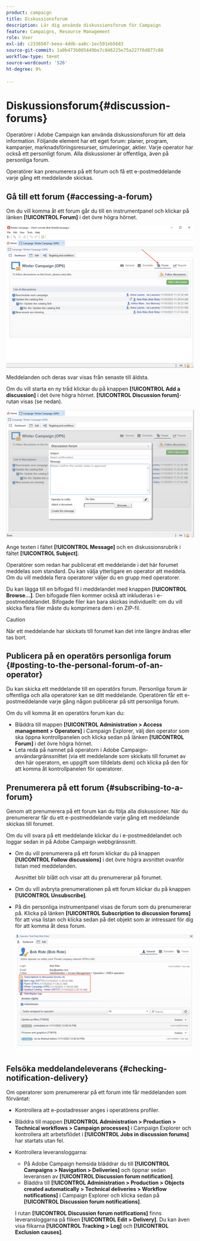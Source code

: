 ```yaml
---
product: campaign
title: Diskussionsforum
description: Lär dig använda diskussionsforum för Campaign
feature: Campaigns, Resource Management
role: User
exl-id: c2336507-beea-4ddb-aa8c-1ec591eb5683
source-git-commit: 1a0b473b005449be7c846225e75a227f6d877c88
workflow-type: tm+mt
source-wordcount: '526'
ht-degree: 0%

---
```


# Diskussionsforum{#discussion-forums}

Operatörer i Adobe Campaign kan använda diskussionsforum för att dela information. Följande element har ett eget forum: planer, program, kampanjer, marknadsföringsresurser, simuleringar, aktier. Varje operator har också ett personligt forum. Alla diskussioner är offentliga, även på personliga forum.

Operatörer kan prenumerera på ett forum och få ett e-postmeddelande varje gång ett meddelande skickas.

## Gå till ett forum {#accessing-a-forum}

Om du vill komma åt ett forum går du till en instrumentpanel och klickar på länken **[!UICONTROL Forum]** i det övre högra hörnet.

![](assets/mrm-forum-icon.png)

Meddelanden och deras svar visas från senaste till äldsta.

Om du vill starta en ny tråd klickar du på knappen **[!UICONTROL Add a discussion]** i det övre högra hörnet. **[!UICONTROL Discussion forum]**-rutan visas (se nedan).

![](assets/mrm-forum-new-thread.png)


Ange texten i fältet **[!UICONTROL Message]** och en diskussionsrubrik i fältet **[!UICONTROL Subject]**.

Operatörer som redan har publicerat ett meddelande i det här forumet meddelas som standard. Du kan välja ytterligare en operator att meddela. Om du vill meddela flera operatorer väljer du en grupp med operatorer.

Du kan lägga till en bifogad fil i meddelandet med knappen **[!UICONTROL Browse...]**. Den bifogade filen kommer också att inkluderas i e-postmeddelandet. Bifogade filer kan bara skickas individuellt: om du vill skicka flera filer måste du komprimera dem i en ZIP-fil.

>[!CAUTION]
>
>När ett meddelande har skickats till forumet kan det inte längre ändras eller tas bort.

## Publicera på en operatörs personliga forum {#posting-to-the-personal-forum-of-an-operator}

Du kan skicka ett meddelande till en operatörs forum. Personliga forum är offentliga och alla operatorer kan se ditt meddelande. Operatören får ett e-postmeddelande varje gång någon publicerar på sitt personliga forum.

Om du vill komma åt en operatörs forum kan du:

* Bläddra till mappen **[!UICONTROL Administration > Access management > Operators]** i Campaign Explorer, välj den operator som ska öppna kontrollpanelen och klicka sedan på länken **[!UICONTROL Forum]** i det övre högra hörnet.
* Leta reda på namnet på operatorn i Adobe Campaign-användargränssnittet (via ett meddelande som skickats till forumet av den här operatorn, en uppgift som tilldelats dem) och klicka på den för att komma åt kontrollpanelen för operatorer.

## Prenumerera på ett forum {#subscribing-to-a-forum}

Genom att prenumerera på ett forum kan du följa alla diskussioner. När du prenumererar får du ett e-postmeddelande varje gång ett meddelande skickas till forumet.

Om du vill svara på ett meddelande klickar du i e-postmeddelandet och loggar sedan in på Adobe Campaign webbgränssnitt.

* Om du vill prenumerera på ett forum klickar du på knappen **[!UICONTROL Follow discussions]** i det övre högra avsnittet ovanför listan med meddelanden.

  Avsnittet blir blått och visar att du prenumererar på forumet.

* Om du vill avbryta prenumerationen på ett forum klickar du på knappen **[!UICONTROL Unsubscribe]**.

* På din personliga instrumentpanel visas de forum som du prenumererar på. Klicka på länken **[!UICONTROL Subscription to discussion forums]** för att visa listan och klicka sedan på det objekt som är intressant för dig för att komma åt dess forum.

  ![](assets/forum-subscribed.png)


## Felsöka meddelandeleverans {#checking-notification-delivery}

Om operatorer som prenumererar på ett forum inte får meddelanden som förväntat:

* Kontrollera att e-postadresser anges i operatörens profiler.
* Bläddra till mappen **[!UICONTROL Administration > Production > Technical workflows > Campaign processes]** i Campaign Explorer och kontrollera att arbetsflödet i **[!UICONTROL Jobs in discussion forums]** har startats utan fel.
* Kontrollera leveransloggarna:

   * På Adobe Campaign hemsida bläddrar du till **[!UICONTROL Campaigns > Navigation > Deliveries]** och öppnar sedan leveransen av **[!UICONTROL Discussion forum notification]**.
   * Bläddra till **[!UICONTROL Administration > Production > Objects created automatically > Technical deliveries > Workflow notifications]** i Campaign Explorer och klicka sedan på **[!UICONTROL Discussion forum notifications]**.

  I rutan **[!UICONTROL Discussion forum notifications]** finns leveransloggarna på fliken **[!UICONTROL Edit > Delivery]**. Du kan även visa flikarna **[!UICONTROL Tracking > Log]** och **[!UICONTROL Exclusion causes]**.
